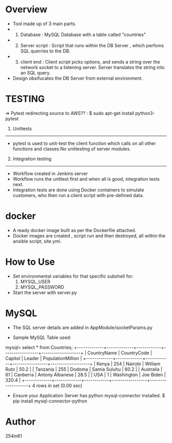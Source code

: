Overview
========
- Tool made up of 3 main parts.
- 1) Database : MySQL Database with a table called "countries"
- 2) Server script : Script that runs within the DB Server , which perfoms SQL querries to the DB.
- 3) client end : Client script picks options, and sends a string over the network socket to a listening server. Server translates the string into an SQL query.
- Design obsifucates the DB Server from external environment.

TESTING
========
=> Pytest redirecting source to AWS??  :  $ sudo apt-get install python3-pytest

1) Unittests
-------------
- pytest is used to unit-test the client function which calls on all other functions and classes.No unittesting of server modules.

2) Integration testing
----------------------
- Workflow created in Jenkins server
- Workflow runs the unittest first and when all is good, integration tests next.
- Integration tests are done using Docker containers to simulate customers, who then run a client script with pre-defined data.

docker
=======
- A ready docker image built as per the Dockerfile attached.
- Docker images are created , script run and then destroyed, all within the ansible script, site.yml.

How to Use
==========
- Set environmental variables for that specific subshell for:
  1) MYSQL_USER 
  2) MYSQL_PASSWORD
- Start the server with server.py

MySQL
=====
- The SQL server details are added in AppModule/socketParams.py

- Sample MySQL Table used:

mysql> select * from Countries;
+-------------+-------------+------------+-----------------+-------------------+
| CountryName | CountryCode | Capitol    | Leader          | PopulationMillion |
+-------------+-------------+------------+-----------------+-------------------+
| Kenya       |         254 | Nairobi    | William Ruto    |              50.2 |
| Tanzania    |         255 | Dodoma     | Samia Suluhu    |              60.2 |
| Australia   |          61 | Canberra   | Antony Albanese |              28.5 |
| USA         |           1 | Washington | Joe Biden       |             320.4 |
+-------------+-------------+------------+-----------------+-------------------+
4 rows in set (0.00 sec)

- Ensure your Application Server has python mysql-connector installed.
  $ pip install mysql-connector-python



Author
======
254in61